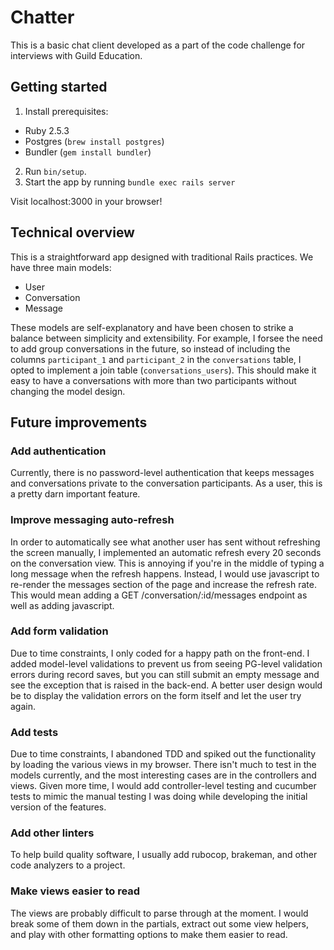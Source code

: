 # Chatter

This is a basic chat client developed as a part of the code challenge for interviews with Guild Education.

## Getting started

1. Install prerequisites:
 - Ruby 2.5.3
 - Postgres (`brew install postgres`)
 - Bundler (`gem install bundler`)
2. Run `bin/setup`.
3. Start the app by running `bundle exec rails server`

Visit localhost:3000 in your browser!

## Technical overview

This is a straightforward app designed with traditional Rails practices. We have three main models:
- User
- Conversation
- Message

These models are self-explanatory and have been chosen to strike a balance between simplicity and extensibility. For example, I forsee the need to add group conversations in the future, so instead of including the columns `participant_1` and `participant_2` in the `conversations` table, I opted to implement a join table (`conversations_users`). This should make it easy to have a conversations with more than two participants without changing the model design.

## Future improvements

### Add authentication
Currently, there is no password-level authentication that keeps messages and conversations private to the conversation participants. As a user, this is a pretty darn important feature.

### Improve messaging auto-refresh
In order to automatically see what another user has sent without refreshing the screen manually, I implemented an automatic refresh every 20 seconds on the conversation view. This is annoying if you're in the middle of typing a long message when the refresh happens. Instead, I would use javascript to re-render the messages section of the page and increase the refresh rate. This would mean adding a GET /conversation/:id/messages endpoint as well as adding javascript.

### Add form validation
Due to time constraints, I only coded for a happy path on the front-end. I added model-level validations to prevent us from seeing PG-level validation errors during record saves, but you can still submit an empty message and see the exception that is raised in the back-end. A better user design would be to display the validation errors on the form itself and let the user try again.

### Add tests
Due to time constraints, I abandoned TDD and spiked out the functionality by loading the various views in my browser. There isn't much to test in the models currently, and the most interesting cases are in the controllers and views. Given more time, I would add controller-level testing and cucumber tests to mimic the manual testing I was doing while developing the initial version of the features.

### Add other linters
To help build quality software, I usually add rubocop, brakeman, and other code analyzers to a project.

### Make views easier to read
The views are probably difficult to parse through at the moment. I would break some of them down in the partials, extract out some view helpers, and play with other formatting options to make them easier to read.
